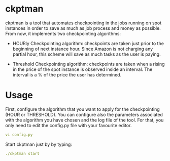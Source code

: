 ckptman
=======
 ckptman is a tool that automates checkpointing in the jobs running on spot instances in order to save as much as job process and money as possible. From now, it implements two checkpointing algorithms:
 
- HOURly Checkpointing algorithm: checkpoints are taken just prior to the beginning of next instance hour. Since Amazon is not charging any partial hour, this scheme will save as much tasks as the user is paying.

- Threshold Checkpointing algorithm: checkpoints are taken when a rising in the price of the spot instance is observed inside an interval. The interval is a % of the price the user has determined. 

Usage
=====

First, configure the algorithm that you want to apply for the checkpointing (HOUR or THRESHOLD). You can configure also the parameters associated with the algorithm you have chosen and the log file of the tool. For that, you only need to edit the config.py file with your favourite editor.
```yml 
vi config.py
```

Start ckptman just by by typing:
```yml 
./ckptman start
```
